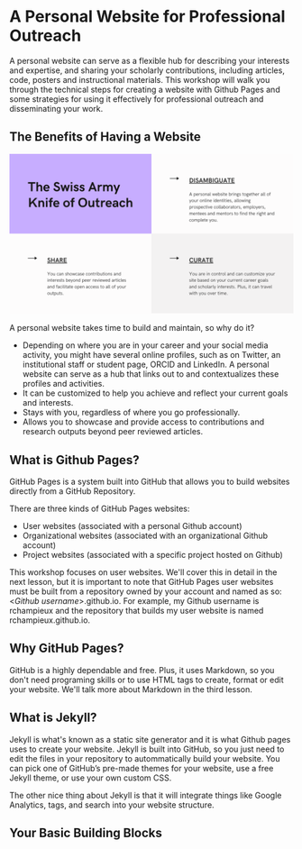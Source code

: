 # A Personal Website for Professional Outreach
A personal website can serve as a flexible hub for describing your interests and expertise, and sharing your scholarly contributions, including articles, code, posters and instructional materials.  This workshop will walk you through the technical steps for creating a website with Github Pages and some strategies for using it effectively for professional outreach and disseminating your work.

## The Benefits of Having a Website
![Disambiguate, Share and Curate](../images/website_benefits.png)

A personal website takes time to build and maintain, so why do it?

- Depending on where you are in your career and your social media activity, you might have several online profiles, such as on Twitter, an institutional staff or student page, ORCID and LinkedIn.  A personal website can serve as a hub that links out to and contextualizes these profiles and activities.
- It can be customized to help you achieve and reflect your current goals and interests.  
- Stays with you, regardless of where you go professionally.
- Allows you to showcase and provide access to contributions and research outputs beyond peer reviewed articles.

## What is Github Pages?
GitHub Pages is a system built into GitHub that allows you to build websites directly from a GitHub Repository.

There are three kinds of GitHub Pages websites:

- User websites (associated with a personal Github account)
- Organizational websites (associated with an organizational Github account)
- Project websites (associated with a specific project hosted on Github)

This workshop focuses on user websites.  We'll cover this in detail in the next lesson, but it is important to note that GitHub Pages user websites must be built from a repository owned by your account and named as so:  <*Github username*>.github.io.  For example, my Github username is rchampieux and the repository that builds my user website is named rchampieux.github.io.

## Why GitHub Pages?
GitHub is a highly dependable and free.  Plus, it uses Markdown, so you don't need programing skills or to use HTML tags to create, format or edit your website.  We'll talk more about Markdown in the third lesson.  

## What is Jekyll?
Jekyll is what's known as a static site generator and it is what Github pages uses to create your website.  Jekyll is built into GitHub, so you just need to edit the files in your repository to autommatically build your website.  You can pick one of GitHub’s pre-made themes for your website, use a free Jekyll theme, or use your own custom CSS.

The other nice thing about Jekyll is that it will integrate things like Google Analytics, tags, and search into your website structure.

## Your Basic Building Blocks
